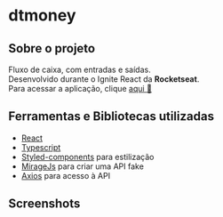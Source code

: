# dtmoney
## Sobre o projeto
Fluxo de caixa, com entradas e saídas.<br />
Desenvolvido durante o Ignite React da __Rocketseat__.<br />
Para acessar a aplicação, clique [aqui :link:](https://dtmoney-react.vercel.app)

## Ferramentas e Bibliotecas utilizadas
* <ins>React</ins>
* <ins>Typescript</ins>
* <ins>Styled-components</ins> para estilização
* <ins>MirageJs</ins> para criar uma API fake
* <ins>Axios</ins> para acesso à API

## Screenshots
